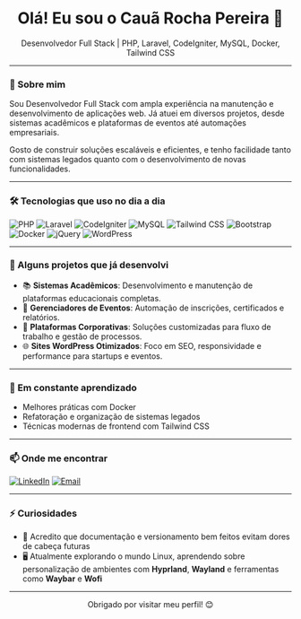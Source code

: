 <h1 align="center">Olá! Eu sou o Cauã Rocha Pereira 👋</h1>

<p align="center">
  Desenvolvedor Full Stack | PHP, Laravel, CodeIgniter, MySQL, Docker, Tailwind CSS
</p>

---

### 🚀 Sobre mim

Sou Desenvolvedor Full Stack com ampla experiência na manutenção e desenvolvimento de aplicações web. Já atuei em diversos projetos, desde sistemas acadêmicos e plataformas de eventos até automações empresariais.

Gosto de construir soluções escaláveis e eficientes, e tenho facilidade tanto com sistemas legados quanto com o desenvolvimento de novas funcionalidades.

---

### 🛠️ Tecnologias que uso no dia a dia

![PHP](https://img.shields.io/badge/-PHP-777BB4?style=flat&logo=php&logoColor=white)
![Laravel](https://img.shields.io/badge/-Laravel-E74430?style=flat&logo=laravel&logoColor=white)
![CodeIgniter](https://img.shields.io/badge/-CodeIgniter-EF4223?style=flat&logo=codeigniter&logoColor=white)
![MySQL](https://img.shields.io/badge/-MySQL-00758F?style=flat&logo=mysql&logoColor=white)
![Tailwind CSS](https://img.shields.io/badge/-Tailwind-38B2AC?style=flat&logo=tailwind-css&logoColor=white)
![Bootstrap](https://img.shields.io/badge/-Bootstrap-563D7C?style=flat&logo=bootstrap&logoColor=white)
![Docker](https://img.shields.io/badge/-Docker-2496ED?style=flat&logo=docker&logoColor=white)
![jQuery](https://img.shields.io/badge/-jQuery-0769AD?style=flat&logo=jquery&logoColor=white)
![WordPress](https://img.shields.io/badge/-WordPress-21759B?style=flat&logo=wordpress&logoColor=white)

---

### 💼 Alguns projetos que já desenvolvi

- 📚 **Sistemas Acadêmicos**: Desenvolvimento e manutenção de plataformas educacionais completas.
- 🎫 **Gerenciadores de Eventos**: Automação de inscrições, certificados e relatórios.
- 🧩 **Plataformas Corporativas**: Soluções customizadas para fluxo de trabalho e gestão de processos.
- 🌐 **Sites WordPress Otimizados**: Foco em SEO, responsividade e performance para startups e eventos.

---

### 🌱 Em constante aprendizado

- Melhores práticas com Docker
- Refatoração e organização de sistemas legados
- Técnicas modernas de frontend com Tailwind CSS

---

### 📫 Onde me encontrar

[![LinkedIn](https://img.shields.io/badge/-LinkedIn-0A66C2?style=flat&logo=linkedin&logoColor=white)](https://www.linkedin.com/in/c-rocha7)
[![Email](https://img.shields.io/badge/-Email-EA4335?style=flat&logo=gmail&logoColor=white)](mailto:7aauac@gmail.com)

---

### ⚡ Curiosidades

- 🧠 Acredito que documentação e versionamento bem feitos evitam dores de cabeça futuras
- 🖥️ Atualmente explorando o mundo Linux, aprendendo sobre personalização de ambientes com **Hyprland**, **Wayland** e ferramentas como **Waybar** e **Wofi**

---

<p align="center">
  Obrigado por visitar meu perfil! 😊
</p>
